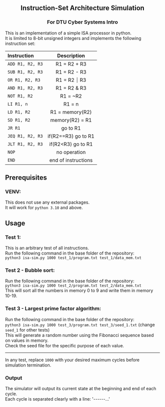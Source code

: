 <h2 align="center">Instruction-Set Architecture Simulation</h2>
<h3 align="center">For DTU Cyber Systems Intro</h3>

This is an implementation of a simple ISA processor in python.  
It is limited to 8-bit unsigned integers and implements the following instruction set:  

| Instruction      |     Description     |
|:-----------------|:-------------------:|
| `ADD R1, R2, R3` |    R1 = R2 + R3     |
| `SUB R1, R2, R3` |    R1 = R2 - R3     |
| `OR R1, R2, R3`  |    R1 = R2 ⏐ R3     |
| `AND R1, R2, R3` |    R1 = R2 & R3     |
| `NOT R1, R2`     |      R1 = ~R2       |
| `LI R1, n`       |       R1 = n        |
| `LD R1, R2`      |   R1 = memory(R2)   |
| `SD R1, R2`      |   memory(R2) = R1   |
| `JR R1`          |      go to R1       |
| `JEQ R1, R2, R3` | if(R2==R3) go to R1 |
| `JLT R1, R2, R3` | if(R2<R3) go to R1  |
| `NOP`            |    no operation     |
| `END`            | end of instructions |

## Prerequisites
### VENV:
This does not use any external packages.  
It will work for `python 3.10` and above.

## Usage
### Test 1:
This is an arbitrary test of all instructions.  
Run the following command in the base folder of the repository:  
```python3 isa-sim.py 1000 test_1/program.txt test_1/data_mem.txt```  

### Test 2 - Bubble sort:
Run the following command in the base folder of the repository:  
```python3 isa-sim.py 1000 test_2/program.txt test_2/data_mem.txt```  
This will sort all the numbers in memory 0 to 9 and write them in memory 10-19.

### Test 3 - Largest prime factor algorithm:
Run the following command in the base folder of the repository:  
```python3 isa-sim.py 1000 test_3/program.txt test_3/seed_1.txt``` (change `seed_1` for other tests)  
This will generate a random number using the Fibonacci sequence based on values in memory.  
Check the seed file for the specific purpose of each value.

---
In any test, replace `1000` with your desired maximum cycles before simulation termination.  
### Output
The simulator will output its current state at the beginning and end of each cycle.  
Each cycle is separated clearly with a line: '------...'
